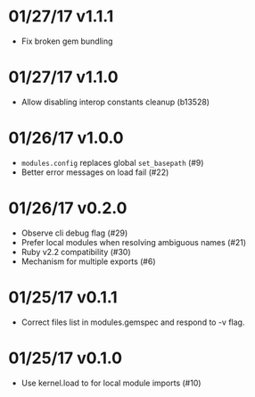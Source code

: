 # 01/27/17 v1.1.1

+ Fix broken gem bundling

# 01/27/17 v1.1.0

+ Allow disabling interop constants cleanup (b13528)

# 01/26/17 v1.0.0

+ `modules.config` replaces global `set_basepath` (#9)
+ Better error messages on load fail (#22)

# 01/26/17 v0.2.0

+ Observe cli debug flag (#29)
+ Prefer local modules when resolving ambiguous names (#21)
+ Ruby v2.2 compatibility (#30)
+ Mechanism for multiple exports (#6)

# 01/25/17 v0.1.1

+ Correct files list in modules.gemspec and respond to -v flag.

# 01/25/17 v0.1.0

+ Use kernel.load to for local module imports (#10)

